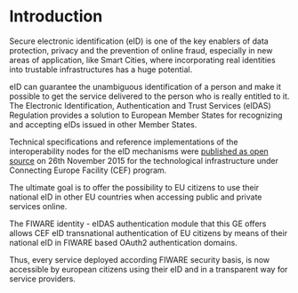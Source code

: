 # Introduction

Secure electronic identification (eID) is one of the key enablers of data
protection, privacy and the prevention of online fraud, especially in new areas
of application, like Smart Cities, where incorporating real identities into
trustable infrastructures has a huge potential.

eID can guarantee the unambiguous identification of a person and make it
possible to get the service delivered to the person who is really entitled to
it. The Electronic Identification, Authentication and Trust Services (eIDAS)
Regulation provides a solution to European Member States for recognizing and
accepting eIDs issued in other Member States.

Technical specifications and reference implementations of the interoperability
nodes for the eID mechanisms were
[published as open source](https://joinup.ec.europa.eu/solution/european-system-recognition-electronic-identities-eidas)
on 26th November 2015 for the technological infrastructure under Connecting
Europe Facility (CEF) program.

The ultimate goal is to offer the possibility to EU citizens to use their
national eID in other EU countries when accessing public and private services
online.

The FIWARE identity - eIDAS authentication module that this GE offers allows CEF
eID transnational authentication of EU citizens by means of their national eID
in FIWARE based OAuth2 authentication domains.

Thus, every service deployed according FIWARE security basis, is now accessible
by european citizens using their eID and in a transparent way for service
providers.
